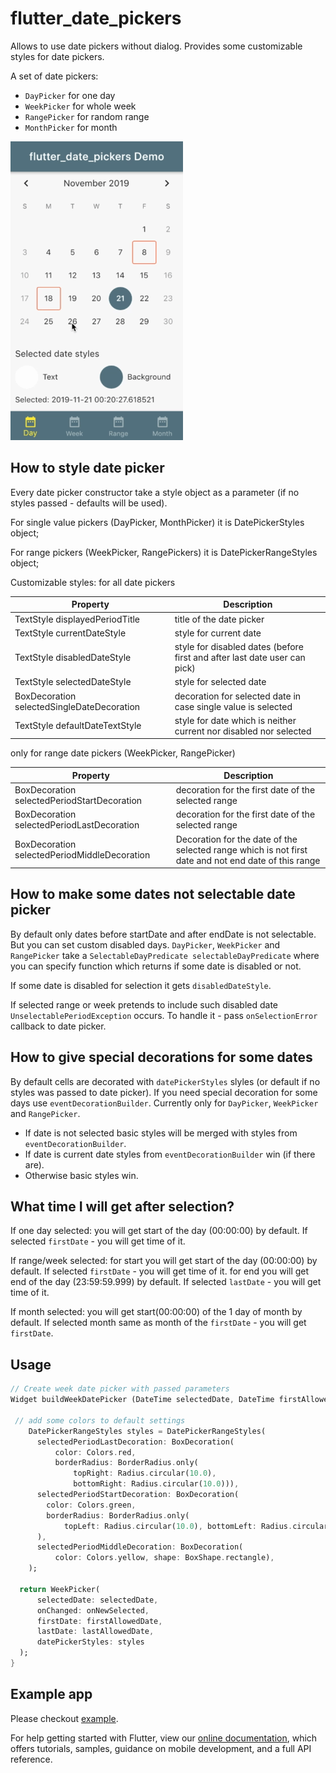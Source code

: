 # flutter_date_pickers

Allows to use date pickers without dialog.
Provides some customizable styles for date pickers.

A set of date pickers:
   * `DayPicker` for one day
   * `WeekPicker` for whole week
   * `RangePicker` for random range
   * `MonthPicker` for month

![](demoDatePickers2.gif)

## How to style date picker
Every date picker constructor take a style object as a parameter (if no styles passed - defaults will be used).

For single value pickers (DayPicker, MonthPicker) it is DatePickerStyles object;

For range pickers (WeekPicker, RangePickers) it is DatePickerRangeStyles object;

Customizable styles:
for all date pickers

| Property | Description |
|---|---|
| TextStyle displayedPeriodTitle | title of the date picker |
| TextStyle currentDateStyle | style for current date |
| TextStyle disabledDateStyle | style for disabled dates (before first and after last date user can pick) |
| TextStyle selectedDateStyle | style for selected date |
| BoxDecoration selectedSingleDateDecoration | decoration for selected date in case single value is selected |
| TextStyle defaultDateTextStyle | style for date which is neither current nor disabled nor selected |

only for range date pickers (WeekPicker, RangePicker)

| Property | Description |
|---|---|
| BoxDecoration selectedPeriodStartDecoration | decoration for the first date of the selected range |
| BoxDecoration selectedPeriodLastDecoration | decoration for the first date of the selected range |
| BoxDecoration selectedPeriodMiddleDecoration | Decoration for the date of the selected range which is not first date and not end date of this range |

## How to make some dates not selectable date picker
By default only dates before startDate and after endDate is not selectable. But you can set custom disabled days.
`DayPicker`, `WeekPicker` and `RangePicker` take a `SelectableDayPredicate selectableDayPredicate`
where you can specify function which returns if some date is disabled or not.

If some date is disabled for selection it gets `disabledDateStyle`.

If selected range or week pretends to include such disabled date `UnselectablePeriodException` occurs.
To handle it - pass `onSelectionError` callback to date picker.

## How to give special decorations for some dates
By default cells are decorated with `datePickerStyles` slyles (or default if no styles was passed to date picker).
If you need special decoration for some days use `eventDecorationBuilder`.
Currently only for `DayPicker`, `WeekPicker` and `RangePicker`.

- If date is not selected basic styles will be merged with styles from `eventDecorationBuilder`.
- If date is current date styles from `eventDecorationBuilder` win (if there are).
- Otherwise basic styles win.

## What time I will get after selection?
If one day selected:
 you will get start of the day (00:00:00) by default. If selected `firstDate` - you will get time of it.

If range/week selected:
 for start you will get start of the day (00:00:00) by default. If selected `firstDate` - you will get time of it.
 for end you will get end of the day (23:59:59.999) by default. If selected `lastDate` - you will get time of it.

If month selected:
  you will get start(00:00:00) of the 1 day of month by default.
  If selected month same as month of the `firstDate` - you will get `firstDate`.

## Usage

```dart
// Create week date picker with passed parameters
Widget buildWeekDatePicker (DateTime selectedDate, DateTime firstAllowedDate, DateTime lastAllowedDate, ValueChanged<DatePeriod> onNewSelected) {

 // add some colors to default settings
    DatePickerRangeStyles styles = DatePickerRangeStyles(
      selectedPeriodLastDecoration: BoxDecoration(
          color: Colors.red,
          borderRadius: BorderRadius.only(
              topRight: Radius.circular(10.0),
              bottomRight: Radius.circular(10.0))),
      selectedPeriodStartDecoration: BoxDecoration(
        color: Colors.green,
        borderRadius: BorderRadius.only(
            topLeft: Radius.circular(10.0), bottomLeft: Radius.circular(10.0)),
      ),
      selectedPeriodMiddleDecoration: BoxDecoration(
          color: Colors.yellow, shape: BoxShape.rectangle),
    );
    
  return WeekPicker(
      selectedDate: selectedDate,
      onChanged: onNewSelected,
      firstDate: firstAllowedDate,
      lastDate: lastAllowedDate,
      datePickerStyles: styles
  );
}
```

## Example app
Please checkout [example](https://github.com/MariaMelnik/flutter_date_pickers/tree/master/example).

For help getting started with Flutter, view our
[online documentation](https://flutter.io/docs), which offers tutorials,
samples, guidance on mobile development, and a full API reference.
